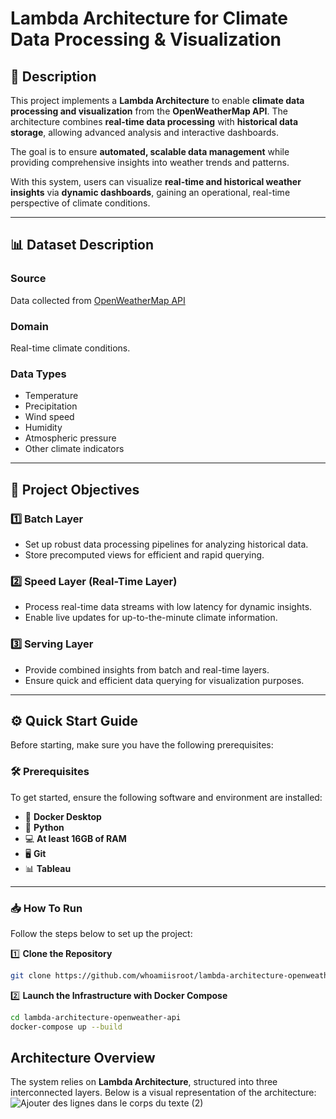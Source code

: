 # **Lambda Architecture for Climate Data Processing & Visualization**  


## 🚀 **Description**  

This project implements a **Lambda Architecture** to enable **climate data processing and visualization** from the **OpenWeatherMap API**. The architecture combines **real-time data processing** with **historical data storage**, allowing advanced analysis and interactive dashboards.  

The goal is to ensure **automated, scalable data management** while providing comprehensive insights into weather trends and patterns.  

With this system, users can visualize **real-time and historical weather insights** via **dynamic dashboards**, gaining an operational, real-time perspective of climate conditions.  

---

## 📊 **Dataset Description**  

### **Source**  
Data collected from [OpenWeatherMap API](https://openweathermap.org/api)  

### **Domain**  
Real-time climate conditions.  

### **Data Types**  
-  Temperature  
-  Precipitation  
-  Wind speed  
-  Humidity  
-  Atmospheric pressure  
-  Other climate indicators  

---

## 🎯 **Project Objectives**  

### **1️⃣ Batch Layer**  
-  Set up robust data processing pipelines for analyzing historical data.  
-  Store precomputed views for efficient and rapid querying.  



### **2️⃣ Speed Layer (Real-Time Layer)**  
-  Process real-time data streams with low latency for dynamic insights.  
-  Enable live updates for up-to-the-minute climate information.  



### **3️⃣ Serving Layer**  
- Provide combined insights from batch and real-time layers.  
- Ensure quick and efficient data querying for visualization purposes.  

---

## ⚙️ **Quick Start Guide**  

Before starting, make sure you have the following prerequisites:



### 🛠️ **Prerequisites**  

To get started, ensure the following software and environment are installed:  

- 🐳 **Docker Desktop**  
- 🐍 **Python**  
- 💻 **At least 16GB of RAM**  
- 🖥️ **Git**  
- 📊 **Tableau**  

---

### 📥 **How To Run**  

Follow the steps below to set up the project:

1️⃣ **Clone the Repository**  

```bash
git clone https://github.com/whoamiisroot/lambda-architecture-openweather-api
```
2️⃣ **Launch the Infrastructure with Docker Compose**

```bash
cd lambda-architecture-openweather-api
docker-compose up --build
```
## **Architecture Overview**

The system relies on **Lambda Architecture**, structured into three interconnected layers. Below is a visual representation of the architecture:
![Ajouter des lignes dans le corps du texte (2)](https://github.com/user-attachments/assets/abaae215-f3fd-4fcd-b01d-3ea653d93075)
